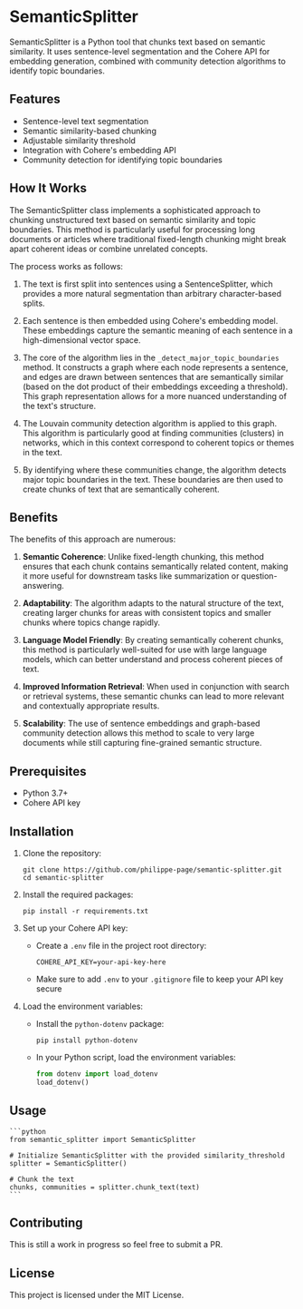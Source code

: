# SemanticSplitter

SemanticSplitter is a Python tool that chunks text based on semantic similarity. It uses sentence-level segmentation and the Cohere API for embedding generation, combined with community detection algorithms to identify topic boundaries.

## Features

- Sentence-level text segmentation
- Semantic similarity-based chunking
- Adjustable similarity threshold
- Integration with Cohere's embedding API
- Community detection for identifying topic boundaries


## How It Works

The SemanticSplitter class implements a sophisticated approach to chunking unstructured text based on semantic similarity and topic boundaries. This method is particularly useful for processing long documents or articles where traditional fixed-length chunking might break apart coherent ideas or combine unrelated concepts.

The process works as follows:

1. The text is first split into sentences using a SentenceSplitter, which provides a more natural segmentation than arbitrary character-based splits.

2. Each sentence is then embedded using Cohere's embedding model. These embeddings capture the semantic meaning of each sentence in a high-dimensional vector space.

3. The core of the algorithm lies in the `_detect_major_topic_boundaries` method. It constructs a graph where each node represents a sentence, and edges are drawn between sentences that are semantically similar (based on the dot product of their embeddings exceeding a threshold). This graph representation allows for a more nuanced understanding of the text's structure.

4. The Louvain community detection algorithm is applied to this graph. This algorithm is particularly good at finding communities (clusters) in networks, which in this context correspond to coherent topics or themes in the text.

5. By identifying where these communities change, the algorithm detects major topic boundaries in the text. These boundaries are then used to create chunks of text that are semantically coherent.

## Benefits

The benefits of this approach are numerous:

1. **Semantic Coherence**: Unlike fixed-length chunking, this method ensures that each chunk contains semantically related content, making it more useful for downstream tasks like summarization or question-answering.

2. **Adaptability**: The algorithm adapts to the natural structure of the text, creating larger chunks for areas with consistent topics and smaller chunks where topics change rapidly.

3. **Language Model Friendly**: By creating semantically coherent chunks, this method is particularly well-suited for use with large language models, which can better understand and process coherent pieces of text.

4. **Improved Information Retrieval**: When used in conjunction with search or retrieval systems, these semantic chunks can lead to more relevant and contextually appropriate results.

5. **Scalability**: The use of sentence embeddings and graph-based community detection allows this method to scale to very large documents while still capturing fine-grained semantic structure.


## Prerequisites

- Python 3.7+
- Cohere API key

## Installation

1. Clone the repository:
   ```
   git clone https://github.com/philippe-page/semantic-splitter.git
   cd semantic-splitter
   ```

2. Install the required packages:
   ```
   pip install -r requirements.txt
   ```

3. Set up your Cohere API key:
   - Create a `.env` file in the project root directory:
     ```
     COHERE_API_KEY=your-api-key-here
     ```
   - Make sure to add `.env` to your `.gitignore` file to keep your API key secure

4. Load the environment variables:
   - Install the `python-dotenv` package:
     ```
     pip install python-dotenv
     ```
   - In your Python script, load the environment variables:
     ```python
     from dotenv import load_dotenv
     load_dotenv()
     ```

## Usage
    ```python
    from semantic_splitter import SemanticSplitter

    # Initialize SemanticSplitter with the provided similarity_threshold
    splitter = SemanticSplitter()

    # Chunk the text
    chunks, communities = splitter.chunk_text(text)
    ```

## Contributing

This is still a work in progress so feel free to submit a PR.

## License

This project is licensed under the MIT License.
